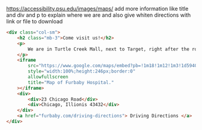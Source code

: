https://accessibility.psu.edu/images/maps/
add more information like title and div and p to explain where we are and also give whiten directions with link or file to download
```html
<div class="col-sm">
	<h2 class="mb-3">Come visit us!</h2>
	<p>
		We are in Turtle Creek Mall, next to Target, right after the roundabout.
	</p>
	<iframe
		src="https://www.google.com/maps/embed?pb=!1m18!1m12!1m3!1d5940.83775855611!2d-87.62189730559922!3d41.88384782670508!2m3!1f0!2f0!3f0!3m2!1i1024!2i768!4f13.1!3m3!1m2!1s0x880e2ca68a4f9c03%3A0x44182cdcb5a91004!2sMillennium+Park!5e0!3m2!1sen!2sus!4v1565383319401!5m2!1sen!2sus"
		style="width:100%;height:246px;border:0"
		allowfullscreen
		title="Map of Furbaby Hospital."
	></iframe>
	<div>
		<div>23 Chicago Road</div>
		<div>Chicago, Illionis 43432</div>
	</div>
	<a href="furbaby.com/driving-directions"> Driving Directions </a>
</div>
```
